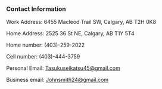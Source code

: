 ### Contact Information

Work Address: 6455 Macleod Trail SW, Calgary, AB T2H 0K8

Home Address: 2525 36 St NE, Calgary, AB T1Y 5T4

Home number: (403)-259-2022

Cell number: (403)-444-3759

Personal Email: <Tasukuseikatsu45@gmail.com>

Business email: Johnsmith24@gmail.com

